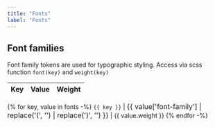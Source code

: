 ```yaml
---
title: "Fonts"
label: "Fonts"
---
```


## Font families
Font family tokens are used for typographic styling.  Access via scss function `font(key)` and `weight(key)`

Key         | Value			 																																																| Weight
------------|-----------------------------------------------------------------------------------------------------------|------------
{% for key, value in fonts -%}
`{{ key }}` | <span style="font-size: 1rem; font-family: {{ value['font-family'] | replace('(', '') | replace(')', '') }}; font-weight: {{ value.weight }}">{{ value['font-family'] | replace('(', '') | replace(')', '') }}</span>	| {{ value.weight }}
{% endfor -%}
